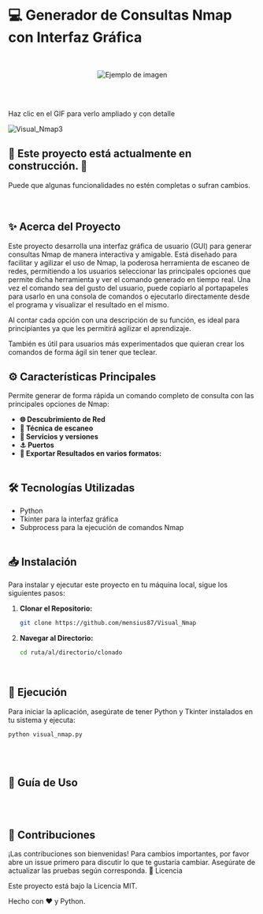 # :computer: Generador de Consultas Nmap con Interfaz Gráfica 
<br>

<p align="center">
  <img src="images/Visual_Nmap_icono.ico" alt="Ejemplo de imagen">
</p><br><br>

<p>Haz clic en el GIF para verlo ampliado y con detalle</p>

![Visual_Nmap3](https://github.com/mensius87/Visual_Nmap/assets/136935764/1c2bd420-e22b-4c56-b0c6-f3819f30f9b6)

## :construction: Este proyecto está actualmente en construcción. :construction:
Puede que algunas funcionalidades no estén completas o sufran cambios.
<br><br><br>


## :sparkles: Acerca del Proyecto

Este proyecto desarrolla una interfaz gráfica de usuario (GUI) para generar consultas Nmap de manera interactiva y amigable. Está diseñado para facilitar y agilizar el uso de Nmap, la poderosa herramienta de escaneo de redes, permitiendo a los usuarios seleccionar las principales opciones que permite dicha herramienta y ver el comando generado en tiempo real. Una vez el comando sea del gusto del usuario, puede copiarlo al portapapeles para usarlo en una consola de comandos o ejecutarlo directamente desde el programa y visualizar el resultado en el mismo.

Al contar cada opción con una descripción de su función, es ideal para principiantes ya que les permitirá agilizar el aprendizaje.

También es útil para usuarios más experimentados que quieran crear los comandos de forma ágil sin tener que teclear.
<br>


## :gear: Características Principales
Permite generar de forma rápida un comando completo de consulta con las principales opciones de Nmap:
- **:globe_with_meridians: Descubrimiento de Red** 
- **:mag_right: Técnica de escaneo** 
- **:wrench: Servicios y versiones**
- **:anchor: Puertos** 
- **:floppy_disk: Exportar Resultados en varios formatos:** 
  <br><br>

## :hammer_and_wrench: Tecnologías Utilizadas

- Python
- Tkinter para la interfaz gráfica
- Subprocess para la ejecución de comandos Nmap
<br><br>

## :inbox_tray: Instalación

Para instalar y ejecutar este proyecto en tu máquina local, sigue los siguientes pasos:

1. **Clonar el Repositorio:**
    ```bash
    git clone https://github.com/mensius87/Visual_Nmap
    ```
2. **Navegar al Directorio:**
    ```bash
    cd ruta/al/directorio/clonado
    ```
<br>


## :rocket: Ejecución

Para iniciar la aplicación, asegúrate de tener Python y Tkinter instalados en tu sistema y ejecuta:


```bash
python visual_nmap.py
 ```
<br><br>


## :book: Guía de Uso
<br><br>




## :busts_in_silhouette: Contribuciones

¡Las contribuciones son bienvenidas! Para cambios importantes, por favor abre un issue primero para discutir lo que te gustaría cambiar. Asegúrate de actualizar las pruebas según corresponda.
:memo: Licencia

Este proyecto está bajo la Licencia MIT.

Hecho con :heart: y Python.
